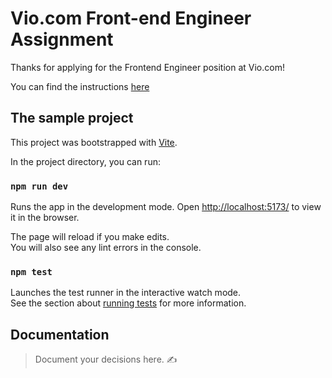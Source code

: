 # Vio.com Front-end Engineer Assignment

Thanks for applying for the Frontend Engineer position at Vio.com!

You can find the instructions [here](INSTRUCTIONS.md)

## The sample project

This project was bootstrapped with [Vite](https://vitejs.dev/).

In the project directory, you can run:

### `npm run dev`

Runs the app in the development mode.
Open [http://localhost:5173/](http://localhost:5173/) to view it in the browser.

The page will reload if you make edits.<br />
You will also see any lint errors in the console.

### `npm test`

Launches the test runner in the interactive watch mode.<br />
See the section about [running tests](https://facebook.github.io/create-react-app/docs/running-tests) for more information.

## Documentation

> Document your decisions here. ✍️
